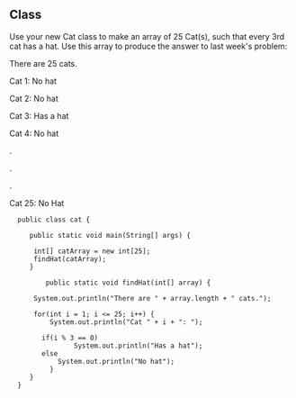 ## Class

Use your new Cat class to make an array of 25 Cat(s), such that every 3rd cat has a hat. Use this array to produce the answer to last week's problem:

There are 25 cats.

Cat 1: No hat

Cat 2: No hat

Cat 3: Has a hat

Cat 4: No hat

.

.

.

Cat 25: No Hat




	  public class cat {
	
	     public static void main(String[] args) {

		  int[] catArray = new int[25];
		  findHat(catArray);
	     }
	
       	     public static void findHat(int[] array) {
  
	  	  System.out.println("There are " + array.length + " cats.");
		  
		  for(int i = 1; i <= 25; i++) {
		      System.out.println("Cat " + i + ": ");
		  	
		  	if(i % 3 == 0)
		            System.out.println("Has a hat");
		  	else
		  	    System.out.println("No hat");
	          }
	     } 
	  }
